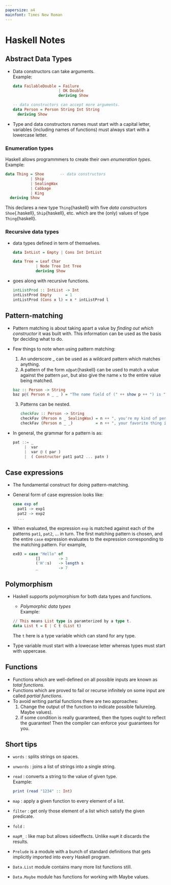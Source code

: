```yaml
---
papersize: a4
mainfont: Times New Roman
---
```


# Haskell Notes

## Abstract Data Types

* Data constructors can take arguments.  
  Example:

  ```haskell
  data FailableDouble = Failure
                      | OK Double
                      deriving Show
  
  -- data constructors can accept more arguments.
  data Person = Person String Int String
    deriving Show
  ```

* Type and data constructors names must start with a capital letter,
  variables (including names of functions) must always start with a
  lowercase letter.

### Enumeration types

  Haskell allows programmmers to create their own _enumeration types_.  
  Example:

  ```haskell
  data Thing = Shoe       -- data constructors
             | Ship
             | SealingWax
             | Cabbage
             | King
    deriving Show
  ```

  This declares a new type `Thing`{haskell} with five _data constructors_
  `Shoe`{.haskell}, `Ship`{haskell}, etc. which are the (only) values of
  type `Thing`{haskell}.

### Recursive data types

* data types defined in term of themselves.

  ```haskell
  data IntList = Empty | Cons Int IntList

  data Tree = Leaf Char
            | Node Tree Int Tree
            deriving Show
  ```

* goes along with recursive functions.

  ```haskell
  intListProd :: IntList -> Int
  intListProd Empty      = 1
  intListProd (Cons x l) = x * intListProd l
  ```
<div style="page-break-after: always"></div>

## Pattern-matching
  
* Pattern matching is about taking apart a value by _finding out which
  constructor_ it was built with. This information can be used as the basis
  fpr deciding what to do.
* Few things to note when using pattern matching:  
  1. An underscore _ can be used as a wildcard pattern which matches
    anything.
  2. A pattern of the form `x@pat`{haskell} can be used to match a value
    against the pattern `pat`, but also give the name `x` to the entire
    value being matched.
    ```haskell
    baz :: Person -> String
    baz p@( Person n _ _ ) = "The name field of (" ++ show p ++ ") is " ++ n
    ```
  3. Patterns can be nested.
     ```haskell
     checkFav :: Person -> String
     checkFav (Person n _ SealingWax) = n ++ ", you're my kind of person!"
     checkFav (Person n _ _)          = n ++ ", your favorite thing is lame."
     ```
* In general, the grammar for a pattern is as:

  ```haskell
  pat ::= _
       |  var
       |  var @ ( par )
       |  ( Constructor pat1 pat2 ... patn )
  ```

## Case expressions

* The fundamental construct for doing pattern-matching.
* General form of case expression looks like:

  ```haskell
  case exp of
    pat1 -> exp1
    pat2 -> exp2
    ...
  ```

* When evaluated, the expression `exp` is matched against each of the
  patterns `pat1`, `pat2`, ... in turn. The first matching pattern is chosen,
  and the entire `case` expression evaluates to the expression corresponding
  to the matching pattern. For example,  

  ```haskell
  ex03 = case "Hello" of
            []        -> 3
            ('H':s)   -> length s
            _         -> 7
  ```

## Polymorphism

* Haskell supports polymorphism for both data types and functions.
  * _Polymorphic data types_  
  Example:

  ```haskell
  // This means List type is paramterized by a type t.
  data List t = E | C t (List t)
  ```

  The `t` here is a type variable which can stand for any type.
* Type variable must start with a lowecase letter whereas types
  must start with uppercase.

## Functions

* Functions which are well-defined on all possible inputs are 
  known as _total functions_.
* Functions which are proved to fail or recurse infinitely on 
  some input are called _partial functions_.
* To avoid writing partial functions there are two approaches:
  1. Change the output of the function to indicate possible
    failure(eg. Maybe values).
  2. if some condition is really guaranteed, then the types
    ought to reflect the guarantee! Then the compiler can enforce
    your guarantees for you.

## Short tips

* `words` : splits strings on spaces.
* `unwords` : joins a list of strings into a single string.
* `read` : converts a string to the value of given type.  
  Example:

  ```haskell
  print (read "1234" :: Int)
  ```

* `map` : apply a given function to every element of a list.
* `filter` : get only those element of a list which satisfy the
  given predicate.
* `fold` :
* `mapM_` : like map but allows sideeffects. Unlike `mapM` it discards
  the results.
* `Prelude` is a module with a bunch of standard definitions that 
  gets implicitly imported into every Haskell program.
* `Data.List` module contains many more list functions still.
* `Data.Maybe` module has functions for working with Maybe values.
